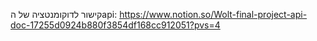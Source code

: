 קישור לדוקומנטציה של הapi: 
https://www.notion.so/Wolt-final-project-api-doc-17255d0924b880f3854df168cc912051?pvs=4
